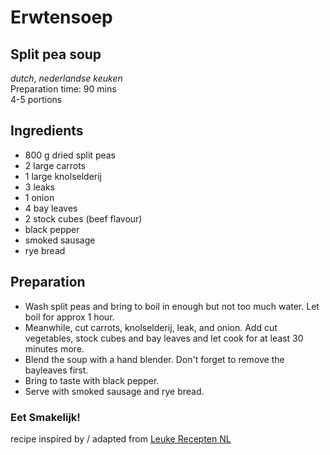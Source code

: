 # Erwtensoep
## Split pea soup
_dutch_,  _nederlandse keuken_  
Preparation time: 90 mins  
4-5 portions  

## Ingredients
* 800 g dried split peas
* 2 large carrots
* 1 large knolselderij
* 3 leaks
* 1 onion
* 4 bay leaves
* 2 stock cubes (beef flavour)
* black pepper
* smoked sausage
* rye bread

## Preparation
* Wash split peas and bring to boil in enough but not too much water. Let boil for approx 1 hour.
* Meanwhile, cut carrots, knolselderij, leak, and onion. Add cut vegetables, stock cubes and bay leaves and let cook for at least 30 minutes more. 
* Blend the soup with a hand blender. Don't forget to remove the bayleaves first. 
* Bring to taste with black pepper.
* Serve with smoked sausage and rye bread.

### Eet Smakelijk!

recipe inspired by / adapted from [Leuke Recepten NL](https://www.leukerecepten.nl/recepten/erwtensoep/)

